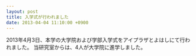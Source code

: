 ```yaml
---
layout: post
title: 入学式が行われました
date: 2013-04-04 11:10:00 +0900
---
```


2013年4月3日、本学の大学院および学部入学式をアイプラザとよはしにて行われました。
当研究室からは、4人が大学院に進学しました。
